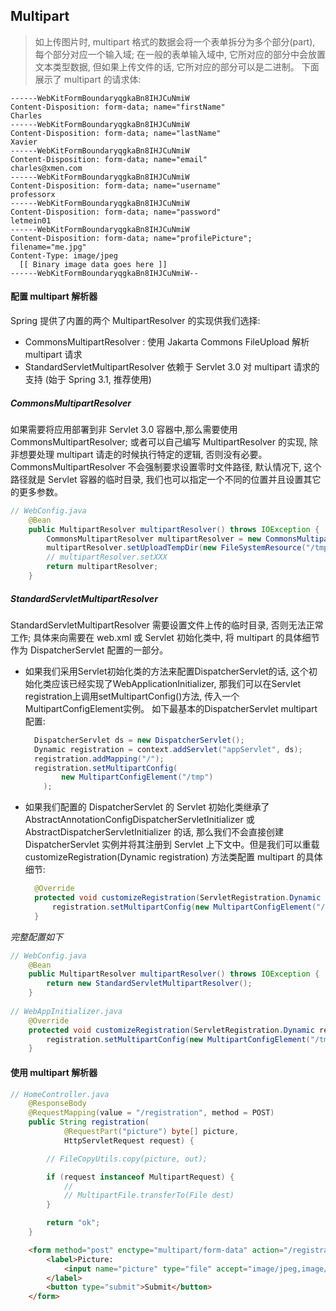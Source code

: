 Multipart
--

> 如上传图片时, multipart 格式的数据会将一个表单拆分为多个部分(part), 每个部分对应一个输入域;
> 在一般的表单输入域中, 它所对应的部分中会放置文本类型数据, 但如果上传文件的话, 它所对应的部分可以是二进制。
> 下面展示了 multipart 的请求体: 

```text
------WebKitFormBoundaryqgkaBn8IHJCuNmiW
Content-Disposition: form-data; name="firstName"
Charles
------WebKitFormBoundaryqgkaBn8IHJCuNmiW
Content-Disposition: form-data; name="lastName"
Xavier
------WebKitFormBoundaryqgkaBn8IHJCuNmiW
Content-Disposition: form-data; name="email"
charles@xmen.com
------WebKitFormBoundaryqgkaBn8IHJCuNmiW
Content-Disposition: form-data; name="username"
professorx
------WebKitFormBoundaryqgkaBn8IHJCuNmiW
Content-Disposition: form-data; name="password"
letmein01
------WebKitFormBoundaryqgkaBn8IHJCuNmiW
Content-Disposition: form-data; name="profilePicture"; filename="me.jpg"
Content-Type: image/jpeg
  [[ Binary image data goes here ]]
------WebKitFormBoundaryqgkaBn8IHJCuNmiW--
```

#### 配置 multipart 解析器

Spring 提供了内置的两个 MultipartResolver 的实现供我们选择:
- CommonsMultipartResolver : 使用 Jakarta Commons FileUpload 解析 multipart 请求
- StandardServletMultipartResolver 依赖于 Servlet 3.0 对 multipart 请求的支持 (始于 Spring 3.1, 推荐使用)

##### CommonsMultipartResolver

如果需要将应用部署到非 Servlet 3.0 容器中,那么需要使用 CommonsMultipartResolver; 或者可以自己编写 MultipartResolver 的实现, 除非想要处理 multipart 请走的时候执行特定的逻辑, 否则没有必要。
CommonsMultipartResolver 不会强制要求设置零时文件路径, 默认情况下, 这个路径就是 Servlet 容器的临时目录, 我们也可以指定一个不同的位置并且设置其它的更多参数。

```java
// WebConfig.java
    @Bean
    public MultipartResolver multipartResolver() throws IOException {
        CommonsMultipartResolver multipartResolver = new CommonsMultipartResolver();
        multipartResolver.setUploadTempDir(new FileSystemResource("/tmp"));
        // multipartResolver.setXXX
        return multipartResolver;
    }
```

##### StandardServletMultipartResolver

StandardServletMultipartResolver 需要设置文件上传的临时目录, 否则无法正常工作; 
具体来向需要在 web.xml 或 Servlet 初始化类中, 将 multipart 的具体细节作为 DispatcherServlet 配置的一部分。

- 如果我们采用Servlet初始化类的方法来配置DispatcherServlet的话, 这个初始化类应该已经实现了WebApplicationInitializer,
  那我们可以在Servlet registration上调用setMultipartConfig()方法, 传入一个MultipartConfigElement实例。
  如下最基本的DispatcherServlet multipart 配置:
  ```java
    DispatcherServlet ds = new DispatcherServlet();
    Dynamic registration = context.addServlet("appServlet", ds);
    registration.addMapping("/");
    registration.setMultipartConfig(
          new MultipartConfigElement("/tmp")    
      );
  ```
- 如果我们配置的 DispatcherServlet 的 Servlet 初始化类继承了 AbstractAnnotationConfigDispatcherServletInitializer 或 AbstractDispatcherServletInitializer 的话,
  那么我们不会直接创建 DispatcherServlet 实例并将其注册到 Servlet 上下文中。但是我们可以重载 customizeRegistration(Dynamic registration) 方法类配置 multipart 的具体细节:
  ```java
    @Override
    protected void customizeRegistration(ServletRegistration.Dynamic registration) {
        registration.setMultipartConfig(new MultipartConfigElement("/tmp", 2097152, 4194304, 0));
    }
  ```

_完整配置如下_

```java
// WebConfig.java
    @Bean
    public MultipartResolver multipartResolver() throws IOException {
        return new StandardServletMultipartResolver();
    }
    
// WebAppInitializer.java
    @Override
    protected void customizeRegistration(ServletRegistration.Dynamic registration) {
        registration.setMultipartConfig(new MultipartConfigElement("/tmp", 2097152, 4194304, 0));
    }
```

#### 使用 multipart 解析器

```java
// HomeController.java
    @ResponseBody
    @RequestMapping(value = "/registration", method = POST)
    public String registration(
            @RequestPart("picture") byte[] picture,
            HttpServletRequest request) {

        // FileCopyUtils.copy(picture, out);

        if (request instanceof MultipartRequest) {
            //
            // MultipartFile.transferTo(File dest)
        }

        return "ok";
    }
```

```html
    <form method="post" enctype="multipart/form-data" action="/registration">
        <label>Picture:
            <input name="picture" type="file" accept="image/jpeg,image/png,image/gif">
        </label>
        <button type="submit">Submit</button>
    </form>
```
